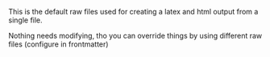 This is the default raw files used for creating a latex and html output
from a single file.

Nothing needs modifying, tho you can override things by using
different raw files (configure in frontmatter)


